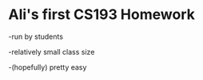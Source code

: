 # Ali's first CS193 Homework


-run by students

-relatively small class size 

-(hopefully) pretty easy 
